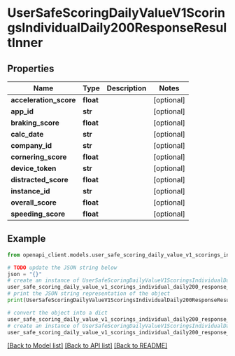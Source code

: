# UserSafeScoringDailyValueV1ScoringsIndividualDaily200ResponseResultInner


## Properties

Name | Type | Description | Notes
------------ | ------------- | ------------- | -------------
**acceleration_score** | **float** |  | [optional] 
**app_id** | **str** |  | [optional] 
**braking_score** | **float** |  | [optional] 
**calc_date** | **str** |  | [optional] 
**company_id** | **str** |  | [optional] 
**cornering_score** | **float** |  | [optional] 
**device_token** | **str** |  | [optional] 
**distracted_score** | **float** |  | [optional] 
**instance_id** | **str** |  | [optional] 
**overall_score** | **float** |  | [optional] 
**speeding_score** | **float** |  | [optional] 

## Example

```python
from openapi_client.models.user_safe_scoring_daily_value_v1_scorings_individual_daily200_response_result_inner import UserSafeScoringDailyValueV1ScoringsIndividualDaily200ResponseResultInner

# TODO update the JSON string below
json = "{}"
# create an instance of UserSafeScoringDailyValueV1ScoringsIndividualDaily200ResponseResultInner from a JSON string
user_safe_scoring_daily_value_v1_scorings_individual_daily200_response_result_inner_instance = UserSafeScoringDailyValueV1ScoringsIndividualDaily200ResponseResultInner.from_json(json)
# print the JSON string representation of the object
print(UserSafeScoringDailyValueV1ScoringsIndividualDaily200ResponseResultInner.to_json())

# convert the object into a dict
user_safe_scoring_daily_value_v1_scorings_individual_daily200_response_result_inner_dict = user_safe_scoring_daily_value_v1_scorings_individual_daily200_response_result_inner_instance.to_dict()
# create an instance of UserSafeScoringDailyValueV1ScoringsIndividualDaily200ResponseResultInner from a dict
user_safe_scoring_daily_value_v1_scorings_individual_daily200_response_result_inner_from_dict = UserSafeScoringDailyValueV1ScoringsIndividualDaily200ResponseResultInner.from_dict(user_safe_scoring_daily_value_v1_scorings_individual_daily200_response_result_inner_dict)
```
[[Back to Model list]](../README.md#documentation-for-models) [[Back to API list]](../README.md#documentation-for-api-endpoints) [[Back to README]](../README.md)


